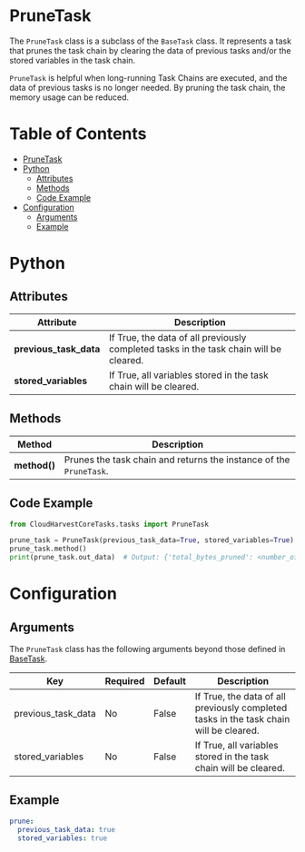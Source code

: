 # PruneTask
The `PruneTask` class is a subclass of the `BaseTask` class. It represents a task that prunes the task chain by clearing the data of previous tasks and/or the stored variables in the task chain.

`PruneTask` is helpful when long-running Task Chains are executed, and the data of previous tasks is no longer needed. By pruning the task chain, the memory usage can be reduced.

# Table of Contents

- [PruneTask](#prunetask)
- [Python](#python)
    - [Attributes](#attributes)
    - [Methods](#methods)
    - [Code Example](#code-example)
- [Configuration](#configuration)
    - [Arguments](#arguments)
    - [Example](#example)

# Python

## Attributes
| Attribute              | Description                                                                            |
|------------------------|----------------------------------------------------------------------------------------|
| **previous_task_data** | If True, the data of all previously completed tasks in the task chain will be cleared. |
| **stored_variables**   | If True, all variables stored in the task chain will be cleared.                       |

## Methods
| Method       | Description                                                        |
|--------------|--------------------------------------------------------------------|
| **method()** | Prunes the task chain and returns the instance of the `PruneTask`. |

## Code Example

```python
from CloudHarvestCoreTasks.tasks import PruneTask

prune_task = PruneTask(previous_task_data=True, stored_variables=True)
prune_task.method()
print(prune_task.out_data)  # Output: {'total_bytes_pruned': <number_of_bytes_pruned>}
```

# Configuration

## Arguments
The `PruneTask` class has the following arguments beyond those defined in [BaseTask](./base.md).

| Key                | Required | Default | Description                                                                            |
|--------------------|----------|---------|----------------------------------------------------------------------------------------|
| previous_task_data | No       | False   | If True, the data of all previously completed tasks in the task chain will be cleared. |
| stored_variables   | No       | False   | If True, all variables stored in the task chain will be cleared.                       |

## Example
```yaml
prune:
  previous_task_data: true
  stored_variables: true
```
